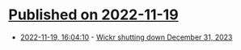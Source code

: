 # [Published on 2022-11-19](index.md)

* [2022-11-19, 16:04:10](https://news.ycombinator.com/item?id=33671333) - [Wickr shutting down December 31, 2023](https://wickr.com/our-focus-on-end-to-end-encrypted-enterprise-communications/)
